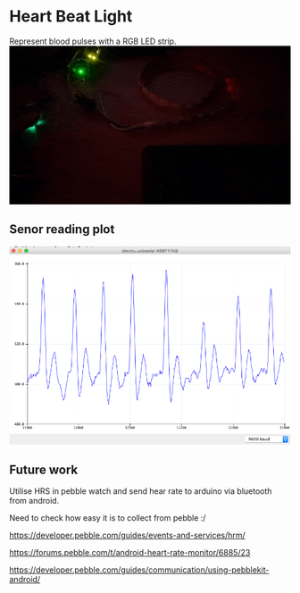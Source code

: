 # Heart Beat Light
Represent blood pulses with a RGB LED strip.
![pulse](https://raw.githubusercontent.com/ZackAkil/heart-beat-light/master/images/light_pulse.gif)

## Senor reading plot 
![sensor plot](https://raw.githubusercontent.com/ZackAkil/heart-beat-light/master/images/heart_beat_sensor_plot.png)

## Future work
Utilise HRS in pebble watch and send hear rate to arduino via bluetooth from android.

Need to check how easy it is to collect from pebble :/

https://developer.pebble.com/guides/events-and-services/hrm/

https://forums.pebble.com/t/android-heart-rate-monitor/6885/23

https://developer.pebble.com/guides/communication/using-pebblekit-android/
